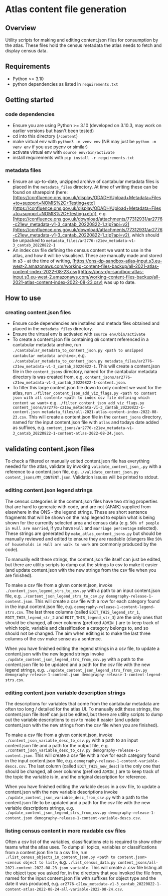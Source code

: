 # Atlas content file generation

## Overview

Utility scripts for making and editing content.json files for consumption by the atlas. These files hold the census metadata the atlas needs to fetch and display census data.

## Requirements

- Python >= 3.10
- python dependencies as listed in `requirements.txt`

## Getting started

### code dependencies

- Ensure you are using Python >= 3.10 (developed on 3.10.3, may work on earlier versions but hasn't been tested)
- cd into this directory (`/content`)
- make virtual env with `python3 -m venv env` (NB may just be `python -m venv env` if you use pyenv or similar)
- activate virtual env with `source env/bin/activate`
- install requirements with `pip install -r requirements.txt`

### metadata files

- Ensure an up-to-date, unzipped archive of cantabular metadata files is placed in the `metadata_files` directory. At time of writing these can be found on sharepoint (here: [https://confluence.ons.gov.uk/display/ODADH/Upload+Metadata+Files+to+support+NOMIS%2C+Testing+etc](https://confluence.ons.gov.uk/display/ODADH/Upload+Metadata+Files+to+support+NOMIS%2C+Testing+etc)), e.g.
  [https://confluence.ons.gov.uk/download/attachments/77312931/ar2776-c21ew_metadata-v1-3_cantab_20220822-1.zip?api=v2](https://confluence.ons.gov.uk/download/attachments/77312931/ar2776-c21ew_metadata-v1-3_cantab_20220822-1.zip?api=v2), which should be unpacked to `metadata_files/ar2776-c21ew_metadata-v1-3_cantab_20220822-1`
- An index csv file defining the census content we want to use in the atlas, and how it will be visualised. These are manually made and stored in s3 - at the time of writing, [https://ons-dp-sandbox-atlas-input.s3.eu-west-2.amazonaws.com/working-content-files-backup/all-2021-atlas-content-index-2022-08-23.csv](https://ons-dp-sandbox-atlas-input.s3.eu-west-2.amazonaws.com/working-content-files-backup/all-2021-atlas-content-index-2022-08-23.csv) was up to date.

## How to use

### creating content.json files

- Ensure code dependencies are installed and metada files obtained and placed in the `metadata_files` directory.
- Ensure the virtual env is activated with `source env/bin/activate`
- To create a content.json file containing *all* content referenced in a cantabular metadata archive, run `./cantabular_metadata_to_content_json.py <path to unzipped cantabular metadata archive>`, e.g. `./cantabular_metadata_to_content_json.py metadata_files/ar2776-c21ew_metadata-v1-3_cantab_20220822-1`. This will create a content.json file in the `content_jsons` directory, named for the cantabular metadata directory is was created from, e.g. `content_jsons/ar2776-c21ew_metadata-v1-3_cantab_20220822-1-content.json`.
- To filter this large content.json file down to only content we want for the atlas, run `./filter_content_json_add_viz_flags.py <path to content json with all content> <path to index csv file defining which content we want>` e.g. `./filter_content_json_add_viz_flags.py content_jsons/ar2776-c21ew_metadata-v1-3_cantab_20220822-1-content.json metadata_files/all-2021-atlas-content-index-2022-08-23.csv`. This will create a content.json file in the `content_jsons` directory, named for the input content.json file with `atlas` and todays date added as suffixes, e.g. `content_jsons/ar2776-c21ew_metadata-v1-3_cantab_20220822-1-content-atlas-2022-08-24.json`. 

## validating content.json files

To check a filtered or manually edited content.json file has everything needed for the atlas, validate by invoking `validate_content_json_.py` with a reference to a content.json file, e.g. `./validate_content_json.py content_jsons/MY_CONTENT.json`. Validation issues will be printed to stdout.

### editing content.json legend strings

The census categories in the content.json files have two string properties that are hard to generate with code, and are not (AFAIK) supplied from elsewhere in the ONS - the legend strings. These are short sentence fragments that will be shown on the map legend to explain what is being shown for the currently selected area and census data (e.g. `50% of people in Hull are married`, if you have `Hull` and `marriage percentage` selected). These strings are generated
by `make_atlas_content_jsons.py` but should be manually reviewed and edited to ensure they are readable (clangers like `50% of households in Hull are walk to work` are commonly produced by the code).

To manually edit these strings, the content.json file itself can just be edited, but there are utility scripts to dump out the strings to csv to make it easier (and update content.json with the new strings from the csv file when you are finished).

To make a csv file from a given content.json, invoke `./content_json_legend_strs_to_csv.py` with a path to an input content.json file, e.g. `./content_json_legend_strs_to_csv.py demography-release-1-content.json`. This will create a csv file with a row for each category found in the input content.json file, e.g. `demography-release-1-content-legend-strs.csv`. The last three columns (called `EDIT_THIS_legend_str_1`, `EDIT_THIS_legend_str_2` and `EDIT_THIS_legend_str_3`) are the only ones that should be changed, all over columns (prefixed `ADMIN_`) are to keep track of which topic, variable and classification a category belongs to, and so should not be changed. The aim when editing is to make the last three columns of the csv make sense as a sentence.

When you have finished editing the legend strings in a csv file, to update a content.json with the new legend strings invoke `./update_content_json_legend_strs_from_csv.py` with a path to the content.json file to be updated and a path for the csv file with the new legend strings, e.g. `./update_content_json_legend_strs_from_csv.py demography-release-1-content.json demography-release-1-content-legend-strs.csv`.

### editing content.json variable description strings

The descriptions for variables that come from the cantabular metadata are often too long / detailed for the atlas UI. To manually edit these strings, the content.json file itself can just be edited, but there are utility scripts to dump out the variable descriptions to csv to make it easier (and update content.json with the new strings from the csv file when you are finished).

To make a csv file from a given content.json, invoke `./content_json_variable_desc_to_csv.py` with a path to an input content.json file and a path for the output file, e.g. `./content_json_variable_desc_to_csv.py demography-release-1-content.json`. This will create a csv file with a row for each category found in the input content.json file, e.g. `demography-release-1-content-variable-descs.csv`. The last column (called `EDIT_THIS_new_desc`) is the only one that should be changed, all over columns (prefixed `ADMIN_`) are to keep track of the topic the variable is in, and the original description for reference.

When you have finished editing the variable descs in a csv file, to update a content.json with the new variable descriptions invoke `./update_content_json_variable_desc_from_csv.py` with a path to the content.json file to be updated and a path for the csv file with the new variable descriptions strings, e.g. `./update_content_json_legend_strs_from_csv.py demography-release-1-content.json demography-release-1-content-variable-descs.csv`.

### listing census content in more readable csv files

Often a csv list of the variables, classifications etc is required to show other teams what the atlas uses. To dump all topics, variables or classifications from a content.json file to a csv file, run `./list_census_objects_in_content_json.py <path to content.json> <census object to list>`, e.g. `./list_census_data.py content_jsons/all-2021-content-2022-08-23.json variable`. This will create a .csv file listing all the object type you asked for, in the directory that you invoked the file from, named for the input content.json file with suffixes for object type and the date it was produced, e.g. `ar2776-c21ew_metadata-v1-3_cantab_20220822-1-content-atlas-2022-08-24-all-variable-2022-08-24.csv`.